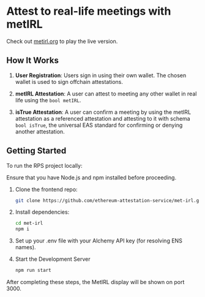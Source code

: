 # Attest to real-life meetings with metIRL


Check out [metirl.org](https://metirl.org) to play the live version.

## How It Works

1. **User Registration**: Users sign in using their own wallet. The chosen wallet is used to sign offchain attestations.

2. **metIRL Attestation**: A user can attest to meeting any other wallet in real life using the ```bool metIRL```. 

3. **isTrue Attestation**: A user can confirm a meeting by using the metIRL attestation as a referenced attestation and attesting to it with schema ```bool isTrue```, the universal EAS standard for confirming or denying another attestation. 


## Getting Started

To run the RPS project locally:

Ensure that you have Node.js and npm installed before proceeding.

1. Clone the frontend repo:
   ```bash
   git clone https://github.com/ethereum-attestation-service/met-irl.git
   ```
2. Install dependencies:
   ```bash
   cd met-irl
   npm i
   ```
3. Set up your .env file with your Alchemy API key (for resolving ENS names).

4. Start the Development Server
   ```bash
   npm run start
   ```
After completing these steps, the MetIRL display will be shown on port 3000.
